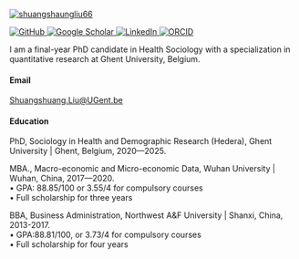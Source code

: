 
<!-- GitHub -->
[![shuangshaungliu66](https://img.shields.io/badge/shuangshuangliu66-github-blue?logo=github)](https://github.com/ShuangshuangLiu66)

<!-- GitHub -->
<a href="https://github.com/ShuangshuangLiu66" target="_blank">
    <img src="https://img.shields.io/badge/-GitHub-black?logo=github&style=social" alt="GitHub">
</a>
<!-- Google Scholar -->
<a href="https://scholar.google.com/citations?user=QixTVvQAAAAJ&hl=en&oi=ao" target="_blank">
    <img src="https://img.shields.io/badge/-Google%20Scholar-blue?logo=googlescholar&style=social" alt="Google Scholar">
</a>
<!-- LinkedIn -->
<a href="https://www.linkedin.com/in/shuangshuang-liu-a6331022a" target="_blank">
    <img src="https://img.shields.io/badge/-LinkedIn-blue?logo=linkedin&style=social" alt="LinkedIn">
</a>
<!-- ORCID -->
<a href="https://orcid.org/0000-0003-3474-4887" target="_blank">
    <img src="https://img.shields.io/badge/-ORCID-green?logo=orcid&style=social" alt="ORCID">
</a>

I am a final-year PhD candidate in Health Sociology with a specialization in quantitative research at Ghent University, Belgium.

#### Email
Shuangshuang.Liu@UGent.be

#### Education  
PhD, Sociology in Health and Demographic Research (Hedera), Ghent University | Ghent, Belgium, 2020—2025.  

MBA., Macro-economic and Micro-economic Data, Wuhan University | Wuhan, China, 2017—2020.  
• GPA: 88.85/100 or 3.55/4 for compulsory courses  
• Full scholarship for three years   

BBA, Business Administration, Northwest A&F University | Shanxi, China, 2013-2017.  
• GPA:88.81/100, or 3.73/4 for compulsory courses  
• Full scholarship for four years  

